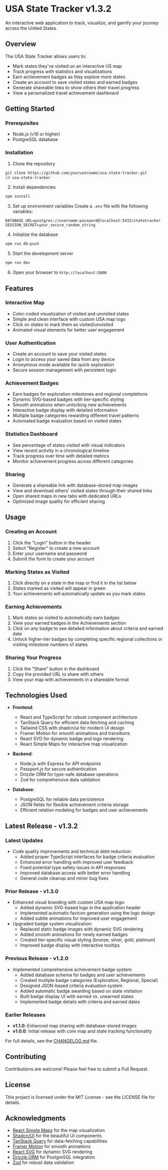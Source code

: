 # USA State Tracker v1.3.2

An interactive web application to track, visualize, and gamify your journey across the United States.

## Overview

The USA State Tracker allows users to:
- Mark states they've visited on an interactive US map
- Track progress with statistics and visualizations
- Earn achievement badges as they explore more states
- Create an account to save visited states and earned badges
- Generate shareable links to show others their travel progress
- View a personalized travel achievement dashboard

## Getting Started

### Prerequisites

- Node.js (v16 or higher)
- PostgreSQL database

### Installation

1. Clone the repository
```bash
git clone https://github.com/yourusername/usa-state-tracker.git
cd usa-state-tracker
```

2. Install dependencies
```bash
npm install
```

3. Set up environment variables
Create a `.env` file with the following variables:
```
DATABASE_URL=postgres://username:password@localhost:5432/statetracker
SESSION_SECRET=your_secure_random_string
```

4. Initialize the database
```bash
npm run db:push
```

5. Start the development server
```bash
npm run dev
```

6. Open your browser to `http://localhost:5000`

## Features

### Interactive Map
- Color-coded visualization of visited and unvisited states
- Simple and clean interface with custom USA map logo
- Click on states to mark them as visited/unvisited
- Animated visual elements for better user engagement

### User Authentication
- Create an account to save your visited states
- Login to access your saved data from any device
- Anonymous mode available for quick exploration
- Secure session management with persistent login

### Achievement Badges
- Earn badges for exploration milestones and regional completions
- Dynamic SVG-based badges with tier-specific styling
- Smooth animations when unlocking new achievements
- Interactive badge display with detailed information
- Multiple badge categories rewarding different travel patterns
- Automated badge evaluation based on visited states

### Statistics Dashboard
- See percentage of states visited with visual indicators
- View recent activity in a chronological timeline
- Track progress over time with detailed metrics
- Monitor achievement progress across different categories

### Sharing
- Generate a shareable link with database-stored map images
- View and download others' visited states through their shared links
- Open shared maps in new tabs with dedicated URLs
- Optimized image quality for efficient sharing

## Usage

### Creating an Account
1. Click the "Login" button in the header
2. Select "Register" to create a new account
3. Enter your username and password
4. Submit the form to create your account

### Marking States as Visited
1. Click directly on a state in the map or find it in the list below
2. States marked as visited will appear in green
3. Your achievements will automatically update as you mark states

### Earning Achievements
1. Mark states as visited to automatically earn badges
2. View your earned badges in the Achievements section
3. Click on any badge to see detailed information about criteria and earned date
4. Unlock higher-tier badges by completing specific regional collections or visiting milestone numbers of states

### Sharing Your Progress
1. Click the "Share" button in the dashboard
2. Copy the provided URL to share with others
3. View your map with achievements in a shareable format

## Technologies Used

- **Frontend**: 
  - React and TypeScript for robust component architecture
  - TanStack Query for efficient data fetching and caching
  - Tailwind CSS with shadcn/ui for modern UI design
  - Framer Motion for smooth animations and transitions
  - React SVG for dynamic badge and logo rendering
  - React Simple Maps for interactive map visualization
  
- **Backend**: 
  - Node.js with Express for API endpoints
  - Passport.js for secure authentication
  - Drizzle ORM for type-safe database operations
  - Zod for comprehensive data validation
  
- **Database**: 
  - PostgreSQL for reliable data persistence
  - JSON fields for flexible achievement criteria storage
  - Efficient relation modeling for badges and user achievements

## Latest Release - v1.3.2

### Latest Updates
- Code quality improvements and technical debt reduction:
  - Added proper TypeScript interfaces for badge criteria evaluation
  - Enhanced error handling with improved user feedback
  - Fixed potential type safety issues in API responses
  - Improved database access with better error handling
  - General code cleanup and minor bug fixes

### Prior Release - v1.3.0
- Enhanced visual branding with custom USA map logo:
  - Added dynamic SVG-based logo in the application header
  - Implemented automatic favicon generation using the logo design
  - Added subtle animations for improved user engagement
- Upgraded badge system visualization:
  - Replaced static badge images with dynamic SVG rendering
  - Added smooth animations for newly earned badges
  - Created tier-specific visual styling (bronze, silver, gold, platinum)
  - Improved badge display with interactive tooltips

### Previous Release - v1.2.0
- Implemented comprehensive achievement badge system:
  - Added database schema for badges and user achievements
  - Created multiple badge categories (Exploration, Regional, Special)
  - Designed JSON-based criteria evaluation system
  - Added automatic badge awarding based on state visitation
  - Built badge display UI with earned vs. unearned states
  - Implemented badge details with criteria and earned dates

### Earlier Releases
- **v1.1.0**: Enhanced map sharing with database-stored images
- **v1.0.0**: Initial release with core map and state tracking functionality

For full details, see the [CHANGELOG.md](CHANGELOG.md) file.

## Contributing

Contributions are welcome! Please feel free to submit a Pull Request.

## License

This project is licensed under the MIT License - see the LICENSE file for details.

## Acknowledgments

- [React Simple Maps](https://www.react-simple-maps.io/) for the map visualization
- [Shadcn/UI](https://ui.shadcn.com/) for the beautiful UI components
- [TanStack Query](https://tanstack.com/query) for data-fetching capabilities
- [Framer Motion](https://www.framer.com/motion/) for smooth animations
- [React SVG](https://github.com/tanem/react-svg) for dynamic SVG rendering
- [Drizzle ORM](https://orm.drizzle.team/) for PostgreSQL integration
- [Zod](https://zod.dev/) for robust data validation